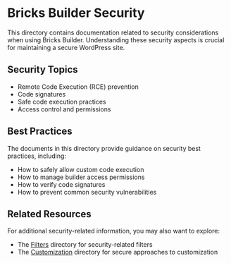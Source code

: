 # Bricks Builder Security

This directory contains documentation related to security considerations when using Bricks Builder. Understanding these security aspects is crucial for maintaining a secure WordPress site.

## Security Topics

- Remote Code Execution (RCE) prevention
- Code signatures
- Safe code execution practices
- Access control and permissions

## Best Practices

The documents in this directory provide guidance on security best practices, including:

- How to safely allow custom code execution
- How to manage builder access permissions
- How to verify code signatures
- How to prevent common security vulnerabilities

## Related Resources

For additional security-related information, you may also want to explore:

- The [Filters](/docs/filters/) directory for security-related filters
- The [Customization](/docs/customization/) directory for secure approaches to customization